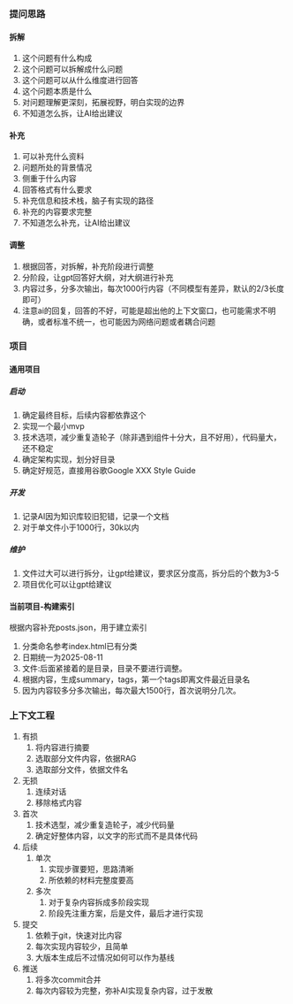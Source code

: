 ### 提问思路
#### 拆解
1. 这个问题有什么构成
2. 这个问题可以拆解成什么问题
3. 这个问题可以从什么维度进行回答
4. 这个问题本质是什么
5. 对问题理解更深刻，拓展视野，明白实现的边界
6. 不知道怎么拆，让AI给出建议
#### 补充
1. 可以补充什么资料
2. 问题所处的背景情况
3. 侧重于什么内容
4. 回答格式有什么要求
5. 补充信息和技术栈，脑子有实现的路径
6. 补充的内容要求完整
7. 不知道怎么补充，让AI给出建议
#### 调整
1. 根据回答，对拆解，补充阶段进行调整
2. 分阶段，让gpt回答好大纲，对大纲进行补充
3. 内容过多，分多次输出，每次1000行内容（不同模型有差异，默认的2/3长度即可）
4. 注意ai的回复，回答的不好，可能是超出他的上下文窗口，也可能需求不明确，或者标准不统一，也可能因为网络问题或者耦合问题

### 项目
#### 通用项目
##### 启动
1. 确定最终目标，后续内容都依靠这个
2. 实现一个最小mvp
3. 技术选项，减少重复造轮子（除非遇到组件十分大，且不好用），代码量大，还不稳定
4. 确定架构实现，划分好目录
5. 确定好规范，直接用谷歌Google XXX Style Guide 
##### 开发
1. 记录AI因为知识库较旧犯错，记录一个文档
2. 对于单文件小于1000行，30k以内
##### 维护
1. 文件过大可以进行拆分，让gpt给建议，要求区分度高，拆分后的个数为3-5
2. 项目优化可以让gpt给建议

#### 当前项目-构建索引
根据内容补充posts.json，用于建立索引
1. 分类命名参考index.html已有分类
2. 日期统一为2025-08-11
3. 文件:后面紧接着的是目录，目录不要进行调整。
4. 根据内容，生成summary，tags，第一个tags即离文件最近目录名
5. 因为内容较多分多次输出，每次最大1500行，首次说明分几次。

### 上下文工程
1. 有损
   1. 将内容进行摘要
   2. 选取部分文件内容，依据RAG
   3. 选取部分文件，依据文件名
2. 无损
   1. 连续对话
   2. 移除格式内容
3. 首次
   1. 技术选型，减少重复造轮子，减少代码量
   2. 确定好整体内容，以文字的形式而不是具体代码
4. 后续
   1. 单次
      1. 实现步骤要短，思路清晰
      2. 所依赖的材料完整度要高
   2. 多次
      1. 对于复杂内容拆成多阶段实现
      2. 阶段先注重方案，后是文件，最后才进行实现
5. 提交
   1. 依赖于git，快速对比内容
   2. 每次实现内容较少，且简单
   3. 大版本生成后不过情况如何可以作为基线
6. 推送
   1. 将多次commit合并
   2. 每次内容较为完整，弥补AI实现复杂内容，过于发散

